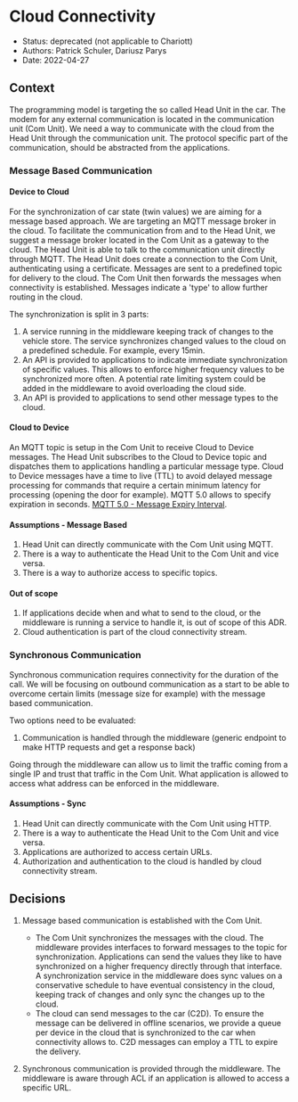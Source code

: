# Cloud Connectivity

- Status: deprecated (not applicable to Chariott)
- Authors: Patrick Schuler, Dariusz Parys
- Date: 2022-04-27

## Context

The programming model is targeting the so called Head Unit in the car. The modem
for any external communication is located in the communication unit (Com Unit).
We need a way to communicate with the cloud from the Head Unit through the
communication unit. The protocol specific part of the communication, should be
abstracted from the applications.

### Message Based Communication

#### Device to Cloud

For the synchronization of car state (twin values) we are aiming for a message
based approach. We are targeting an MQTT message broker in the cloud. To
facilitate the communication from and to the Head Unit, we suggest a message
broker located in the Com Unit as a gateway to the cloud. The Head Unit is able
to talk to the communication unit directly through MQTT. The Head Unit does
create a connection to the Com Unit, authenticating using a certificate.
Messages are sent to a predefined topic for delivery to the cloud. The Com Unit
then forwards the messages when connectivity is established. Messages indicate a
'type' to allow further routing in the cloud.

The synchronization is split in 3 parts:

1. A service running in the middleware keeping track of changes to the vehicle
   store. The service synchronizes changed values to the cloud on a predefined
   schedule. For example, every 15min.
2. An API is provided to applications to indicate immediate synchronization of
   specific values. This allows to enforce higher frequency values to be
   synchronized more often. A potential rate limiting system could be added in
   the middleware to avoid overloading the cloud side.
3. An API is provided to applications to send other message types to the cloud.

#### Cloud to Device

An MQTT topic is setup in the Com Unit to receive Cloud to Device messages. The
Head Unit subscribes to the Cloud to Device topic and dispatches them to
applications handling a particular message type. Cloud to Device messages have a
time to live (TTL) to avoid delayed message processing for commands that require
a certain minimum latency for processing (opening the door for example). MQTT
5.0 allows to specify expiration in seconds. [MQTT 5.0 - Message Expiry
Interval](https://docs.oasis-open.org/mqtt/mqtt/v5.0/os/mqtt-v5.0-os.html#_Toc3901112).

#### Assumptions - Message Based

1. Head Unit can directly communicate with the Com Unit using MQTT.
2. There is a way to authenticate the Head Unit to the Com Unit and vice versa.
3. There is a way to authorize access to specific topics.

#### Out of scope

1. If applications decide when and what to send to the cloud, or the middleware
   is running a service to handle it, is out of scope of this ADR.
2. Cloud authentication is part of the cloud connectivity stream.

### Synchronous Communication

Synchronous communication requires connectivity for the duration of the call. We
will be focusing on outbound communication as a start to be able to overcome
certain limits (message size for example) with the message based communication.

Two options need to be evaluated:

1. Communication is handled through the middleware (generic endpoint to make
   HTTP requests and get a response back)

Going through the middleware can allow us to limit the traffic coming from a
single IP and trust that traffic in the Com Unit. What application is allowed to
access what address can be enforced in the middleware.

#### Assumptions - Sync

1. Head Unit can directly communicate with the Com Unit using HTTP.
2. There is a way to authenticate the Head Unit to the Com Unit and vice versa.
3. Applications are authorized to access certain URLs.
4. Authorization and authentication to the cloud is handled by cloud
   connectivity stream.

## Decisions

1. Message based communication is established with the Com Unit.
   - The Com Unit  synchronizes the messages with the cloud. The middleware
     provides interfaces to forward messages to the topic for synchronization.
     Applications can send the values they like to have synchronized on a higher
     frequency directly through that interface. A synchronization service in the
     middleware does sync values on a conservative schedule to have eventual
     consistency in the cloud, keeping track of changes and only sync the
     changes up to the cloud.
   - The cloud can send messages to the car (C2D). To ensure the message can be
     delivered in offline scenarios, we provide a queue per device in the cloud
     that is synchronized to the car when connectivity allows to. C2D messages
     can employ a TTL to expire the delivery.

2. Synchronous communication is provided through the middleware. The middleware
   is aware through ACL if an application is allowed to access a specific URL.
